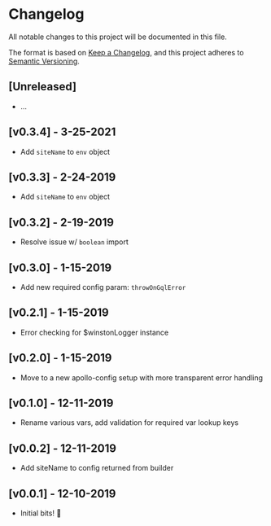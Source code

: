 # Changelog

All notable changes to this project will be documented in this file.

The format is based on [Keep a Changelog](https://keepachangelog.com/en/1.0.0/),
and this project adheres to [Semantic Versioning](https://semver.org/spec/v2.0.0.html).

## [Unreleased]

- ...

## [v0.3.4] - 3-25-2021

- Add `siteName` to `env` object

## [v0.3.3] - 2-24-2019

- Add `siteName` to `env` object

## [v0.3.2] - 2-19-2019

- Resolve issue w/ `boolean` import

## [v0.3.0] - 1-15-2019

- Add new required config param: `throwOnGqlError`

## [v0.2.1] - 1-15-2019

- Error checking for $winstonLogger instance

## [v0.2.0] - 1-15-2019

- Move to a new apollo-config setup with more transparent error handling

## [v0.1.0] - 12-11-2019

- Rename various vars, add validation for required var lookup keys

## [v0.0.2] - 12-11-2019

- Add siteName to config returned from builder

## [v0.0.1] - 12-10-2019

- Initial bits! 🎉
